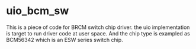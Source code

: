 uio_bcm_sw
==========

 This is a piece of code for BRCM switch chip driver.
 the uio implementation is target to run driver code at user space.
 And the chip type is exampled as BCM56342 which is an ESW series switch chip.
